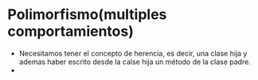 # Polimorfismo(multiples comportamientos)
- Necesitamos tener el concepto de herencia, es decir, una clase hija y ademas haber escrito desde la calse
hija un método de la clase padre.
- 
